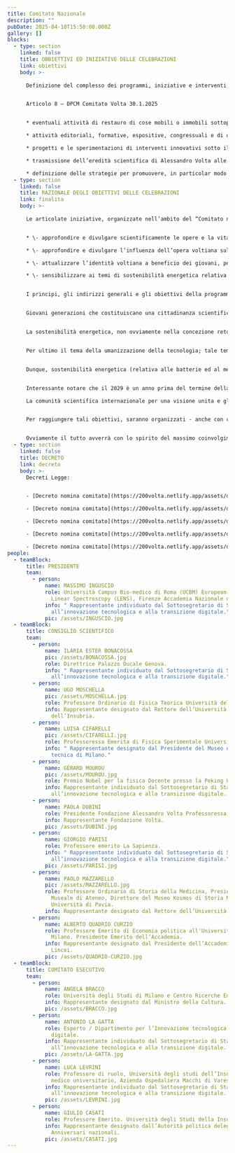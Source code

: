 ```yaml
---
title: Comitato Nazionale
description: ""
pubDate: 2025-04-10T15:58:00.000Z
gallery: []
blocks:
  - type: section
    linked: false
    title: OBBIETTIVI ED INIZIATIVE DELLE CELEBRAZIONI
    link: obiettivi
    body: >-
      
      Definizione del complesso dei programmi, iniziative e interventi individuati per rappresentare i valori e il significato profondo della personalità di Alessandro Volta.


      Articolo 8 – DPCM Comitato Volta 30.1.2025


      * eventuali attività di restauro di cose mobili o immobili sottoposte a tutela ai sensi del codice dei beni culturali e del paesaggio di cui al decreto legislativo 22 gennaio 2004, n. 42;

      * attività editoriali, formative, espositive, congressuali e di organizzazione e gestione di manifestazioni in ambito culturale, storico e scientifico di elevato valore, in una prospettiva di internazionalizzazione e di innovazione tecnologica volta alla promozione dello sviluppo di ricerche;

      * progetti e le sperimentazioni di interventi innovativi sotto il profilo tecnologico nei settori energetico, delle comunicazioni, dell’informazione e altre materie di riferimento dell’iniziativa che costituiscono i più significativi ambiti applicativi legati alle scoperte voltiane, al fine di divulgarle e comunicarle in Italia e all’estero, anche mediante piattaforme digitali;

      * trasmissione dell’eredità scientifica di Alessandro Volta alle giovani generazioni ai fini del progresso;

      * definizione delle strategie per promuovere, in particolar modo nei confronti dei giovani, i valori e il significato profondo della figura di Alessandro Volta, in ottica di maggiore consapevolezza e valorizzazione della storia nazionale.
  - type: section
    linked: false
    title: RAZIONALE DEGLI OBIETTIVI DELLE CELEBRAZIONI
    link: finalita
    body: >-
      
      Le articolate iniziative, organizzate nell’ambito del “Comitato nazionale per la celebrazione del bicentenario della morte di Alessandro Volta” (facendo riferimento all’art. 8, DPCM Comitato Volta 30.1.2025), intendono elevare la consapevolezza ed attualizzazione del lascito voltiano, sia per le nuove generazioni sia per lo sviluppo delle nuove frontiere tecnologiche. In particolare saranno organizzate iniziative, con orizzonte nazionale, per:


      * \- approfondire e divulgare scientificamente le opere e la vita di Alessandro Volta; 

      * \- approfondire e divulgare l’influenza dell’opera voltiana sul processo di sviluppo scientifico e tecnologico, come spunto ed ispirazione per nuovi sviluppi tecnologici; 

      * \- attualizzare l’identità voltiana a beneficio dei giovani, per costruire una coscienza nazionale giovanile, in particolare relativamente ai temi di umanizzazione della tecnologia; 

      * \- sensibilizzare ai temi di sostenibilità energetica relativa alle batterie ed al metano.


      I principi, gli indirizzi generali e gli obiettivi della programmazione del comitato nazionale desiderano quindi collegarsi a specifiche focalizzazioni. I giovani per generare una coscienza nazionale giovanile, di futuri italiani che, nell’orgoglio della storia dei propri concittadini, ritrovano anche stimoli per un dibattito culturale attuale, virtuoso e utile. 


      Giovani generazioni che costituiscano una cittadinanza scientifica, non solo tecnocratica ma anche capace di coniugare rigore e metodologico con l’attenzione delle persone. 


      La sostenibilità energetica, non ovviamente nella concezione retorica e pletorica odierna, ma concentrandoci su batterie e metano, e su ogni settore e filiera toccata dalle scoperte voltiane (….). 


      Per ultimo il tema della umanizzazione della tecnologia; tale tema, legato alla IA, riporta al Volta perché simbolo delle scienze umane, come poeta e umanista ma anche scienziato volitivo per lo sviluppo tecnologico; inoltre, sottolinea l’imprescindibile relazione tra lavoro umano e tecnologia. 


      Dunque, sostenibilità energetica (relativa alle batterie ed al metano) e umanizzazione della tecnologia, come parole chiave di cui il Volta è stato pioniere e che possono essere attualizzate con i giovani, per affrontare le sfide dell’oggi. 


      Interessante notare che il 2029 è un anno prima del termine della Agenda 2030, è possibile dunque inserirsi a pieno titolo per il sostegno del loro punto 17.

      La comunità scientifica internazionale per una visione unita e globale delle scienze a supporto dello sviluppo, con il mondo delle imprese come imprescindibile supporto.


      Per raggiungere tali obiettivi, saranno organizzati - anche con carattere emblematico - eventi, convegni scientifici, mostre, opere pubbliche, interventi di restato, film, documentari, libri, pubblicazioni editoriali, iniziative di valorizzazione, archivistica e raccolta delle fonti voltiane, progetti con partner commerciali, patrocini onerosi e non onerosi, borse di studio e progetti per studenti universitari o liceali. 


      Ovviamente il tutto avverrà con lo spirito del massimo coinvolgimento delle istituzioni e delle associazioni locali e nazionali che intendo collaborare.
  - type: section
    linked: false
    title: DECRETO
    link: decreto
    body: >-
      Decreti Legge: 


      - [Decreto nomina comitato](https://200volta.netlify.app/assets/decreto_nomina_comitato-volta-signed.pdf)

      - [Decreto nomina comitato](https://200volta.netlify.app/assets/decreto_nomina_comitato-volta-signed.pdf)

      - [Decreto nomina comitato](https://200volta.netlify.app/assets/decreto_nomina_comitato-volta-signed.pdf)

      - [Decreto nomina comitato](https://200volta.netlify.app/assets/decreto_nomina_comitato-volta-signed.pdf)

      - [Decreto nomina comitato](https://200volta.netlify.app/assets/decreto_nomina_comitato-volta-signed.pdf)
people:
  - teamBlock:
      title: PRESIDENTE
      team:
        - person:
            name: MASSIMO INGUSCIO
            role: Università Campus Bio-medico di Roma (UCBM) European Laboratory for Non
              Linear Spectroscopy (LENS), Firenze Accademia Nazionale dei Lincei
            info: " Rappresentante individuato dal Sottosegretario di Stato con delega
              all’innovazione tecnologica e alla transizione digitale."
            pic: /assets/INGUSCIO.jpg
  - teamBlock:
      title: CONSIGLIO SCIENTIFICO
      team:
        - person:
            name: ILARIA ESTER BONACOSSA
            pic: /assets/BONACOSSA.jpg
            role: Direttrice Palazzo Ducale Genova.
            info: " Rappresentante individuato dal Sottosegretario di Stato con delega
              all’innovazione tecnologica e alla transizione digitale."
        - person:
            name: UGO MOSCHELLA
            pic: /assets/MOSCHELLA.jpg
            role: Professore Ordinario di Fisica Teorica Università dell’Insubria - Como
            info: Rappresentante designato dal Rettore dell’Università degli Studi
              dell’Insubria.
        - person:
            name: LUISA CIFARELLI
            pic: /assets/CIFARELLI.jpg
            role: Professoressa Emerita di Fisica Sperimentale Università di Bologna.
            info: " Rappresentante designato dal Presidente del Museo della scienza e
              tecnica di Milano."
        - person:
            name: GÉRARD MOUROU
            pic: /assets/MOUROU.jpg
            role: Premio Nobel per la fisica Docente presso la Peking University.
            info: Rappresentante individuato dal Sottosegretario di Stato con delega
              all’innovazione tecnologica e alla transizione digitale.
        - person:
            name: PAOLA DUBINI
            role: Presidente Fondazione Alessandro Volta Professoressa Università Bocconi.
            info: Rappresentante Fondazione Volta.
            pic: /assets/DUBINI.jpg
        - person:
            name: GIORGIO PARISI
            role: Professore emerito La Sapienza.
            info: " Rappresentante individuato dal Sottosegretario di Stato con delega
              all’innovazione tecnologica e alla transizione digitale."
            pic: /assets/PARISI.jpg
        - person:
            name: PAOLO MAZZARELLO
            pic: /assets/MAZZARELLO.jpg
            role: Professore Ordinario di Storia della Medicina, Presidente del Sistema
              Museale di Ateneo, Direttore del Museo Kosmos di Storia Naturale,
              Università di Pavia.
            info: Rappresentante designato dal Rettore dell’Università degli Studi di Pavia.
        - person:
            name: ALBERTO QUADRIO CURZIO
            role: Professore Emerito di Economia politica all'Università Cattolica di
              Milano. Presidente Emerito dell’Accademia.
            info: Rappresentante designato dal Presidente dell’Accademia Nazionale dei
              Lincei.
            pic: /assets/QUADRIO-CURZIO.jpg
  - teamBlock:
      title: COMITATO ESECUTIVO
      team:
        - person:
            name: ANGELA BRACCO
            role: Università degli Studi di Milano e Centro Ricerche Enrico Fermi (CREF)
            info: Rappresentante designato dal Ministro della Cultura.
            pic: /assets/BRACCO.jpg
        - person:
            name: ANTONIO LA GATTA
            role: Esperto / Dipartimento per l’Innovazione tecnologica e la Transizione
              digitale.
            info: Rappresentante individuato dal Sottosegretario di Stato con delega
              all’innovazione tecnologica e alla transizione digitale.
            pic: /assets/LA-GATTA.jpg
        - person:
            name: LUCA LEVRINI
            role: Professore di ruolo, Università degli studi dell’Insubria. Dirigente
              medico universitario, Azienda Ospedaliera Macchi di Varese.
            info: Rappresentante individuato dal Sottosegretario di Stato con delega
              all’innovazione tecnologica e alla transizione digitale.
            pic: /assets/LEVRINI.jpg
        - person:
            name: GIULIO CASATI
            role: Professore Emerito. Università degli Studi della Insubria.
            info: Rappresentante designato dall’Autorità politica delegata in materia di
              Anniversari nazionali.
            pic: /assets/CASATI.jpg
---
```


